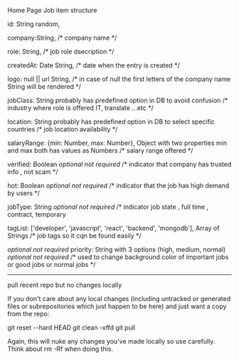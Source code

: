 

Home Page Job item structure

id: String random, 

company:String, /* company name */

role: String, 
/* job role dsecription */

createdAt: Date String, 
/* date when the entry is created */

logo: null || url String,  /* in case of null the first letters of the company name String will be rendered */

jobClass: String probably has predefined option in DB to avoid confusion
/* industry where role is offered IT, translate ...etc */

location: String probably has predefined option in DB to select specific countries
/* job location availability */

salaryRange: {min: Number, max: Number}, Object with two properties min and max both has values as Numbers 
/* salary range offered */

verified: Boolean *optional not required*
/* indicator that company has trusted info , not scam */

hot: Boolean *optional not required*
/* indicator that the job has high demand by users */

jobType: String  *optional not required*
/* indicator job state , full time , contract, temporary

tagList: ['developer', 'javascript', 'react', 'backend', 'mongodb'],
Array of Strings 
/* job tags so it cqn be found easily */

*optional not required*
priority: String with 3 options (high, medium, normal) *optional not required*
/*  used to change background color of important jobs or good jobs or normal jobs */

----------
pull recent repo but no changes locally

If you don't care about any local changes (including untracked or generated files or subrepositories which just happen to be here) and just want a copy from the repo:

git reset --hard HEAD
git clean -xffd
git pull

Again, this will nuke any changes you've made locally so use carefully. Think about rm -Rf when doing this.
